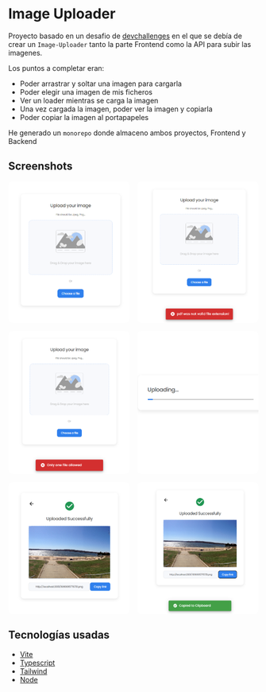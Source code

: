 # Image Uploader
Proyecto basado en un desafio de [devchallenges](https://devchallenges.io/challenges/O2iGT9yBd6xZBrOcVirx) en el que se debía de crear un `Image-Uploader` tanto la parte Frontend como la API para subir las imagenes.

Los puntos a completar eran: 
- Poder arrastrar y soltar una imagen para cargarla
- Poder elegir una imagen de mis ficheros
- Ver un loader mientras se carga la imagen
- Una vez cargada la imagen, poder ver la imagen y copiarla
- Poder copiar la imagen al portapapeles

He generado un `monorepo` donde almaceno ambos proyectos, Frontend y Backend

## Screenshots
<div class="screenshot-container">
  <img src="./screenshots/main.png" class="screenshot"/>
  <img src="./screenshots/error_ext.png" class="screenshot"/>
  <img src="./screenshots/error_multi.png" class="screenshot"/>
  <img src="./screenshots/uploading.png" class="screenshot"/>
  <img src="./screenshots/upload_success.png" class="screenshot"/>
  <img src="./screenshots/copied_clipboard.png" class="screenshot"/>
</div>

<style>
  .screenshot-container{
    display: grid;
    grid-template-columns: repeat(2, 1fr);
    gap: 1rem;
    max-width: 1000px;
  }

  .screenshot{
    height:100%;
    width:100%;
    object-fit:cover;
    border-radius: .5rem;
  }
</style>

## Tecnologías usadas
  - [Vite](https://vitejs.dev/)
  - [Typescript](https://www.typescriptlang.org/)
  - [Tailwind](https://tailwindcss.com/)
  - [Node](https://nodejs.org/es)